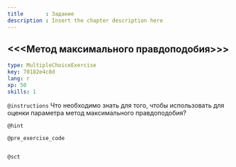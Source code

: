 ```yaml
---
title       : Задание
description : Insert the chapter description here
---
```

## <<<Метод максимального правдоподобия>>>

```yaml
type: MultipleChoiceExercise
key: 70182e4c8d
lang: r
xp: 50
skills: 1
```


`@instructions`
Что необходимо знать для того, чтобы использовать для оценки параметра метод максимального правдоподобия?

`@hint`

`@pre_exercise_code`
```{r}

```

`@sct`
```{r}

```
